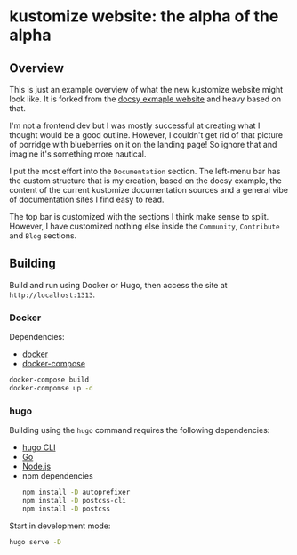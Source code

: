 # kustomize website: the alpha of the alpha

## Overview
This is just an example overview of what the new kustomize website might look like. It is forked from the [docsy exmaple website](https://example.docsy.dev/) and heavy based on that.

I'm not a frontend dev but I was mostly successful at creating what I thought would be a good outline. However, I couldn't get rid of that picture of porridge with blueberries on it on the landing page! So ignore that and imagine it's something more nautical.

I put the most effort into the `Documentation` section. The left-menu bar has the custom structure that is my creation, based on the docsy example, the content of the current kustomize documentation sources and a general vibe of documentation sites I find easy to read.

The top bar is customized with the sections I think make sense to split. However, I have customized nothing else inside the `Community`, `Contribute` and `Blog` sections.

## Building

Build and run using Docker or Hugo, then access the site at `http://localhost:1313`.

### Docker
Dependencies:
* [docker](https://docs.docker.com/engine/install/)
* [docker-compose](https://docs.docker.com/compose/install/)
```bash
docker-compose build
docker-compomse up -d
```

### hugo
Building using the `hugo` command requires the following dependencies:
* [hugo CLI](https://gohugo.io/getting-started/installing/)
* [Go](https://go.dev/learn/)
* [Node.js](https://nodejs.org/en/)
* npm dependencies
   ```bash
   npm install -D autoprefixer
   npm install -D postcss-cli
   npm install -D postcss
   ```
Start in development mode:
```bash
hugo serve -D
```
